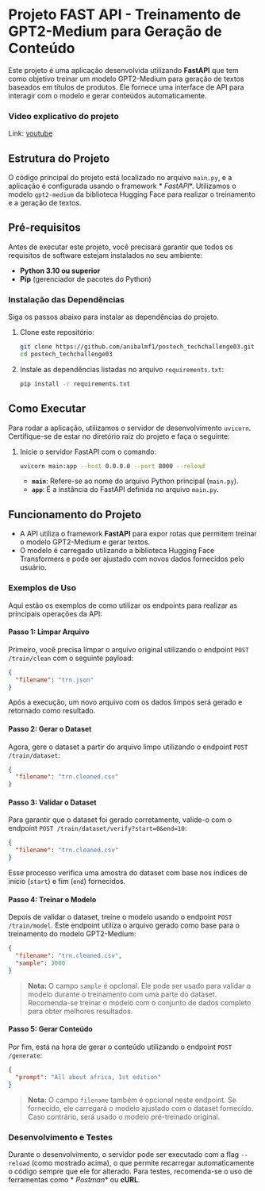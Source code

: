# Projeto FAST API - Treinamento de GPT2-Medium para Geração de Conteúdo

Este projeto é uma aplicação desenvolvida utilizando **FastAPI** que tem como objetivo treinar um modelo GPT2-Medium
para geração de textos baseados em títulos de produtos. Ele fornece uma interface de API para interagir com o modelo e
gerar conteúdos automaticamente.

### Video explicativo do projeto
Link: [youtube](https://youtu.be/lAauanxnBHk)

## Estrutura do Projeto

O código principal do projeto está localizado no arquivo `main.py`, e a aplicação é configurada usando o framework *
*FastAPI**. Utilizamos o modelo `gpt2-medium` da biblioteca Hugging Face para realizar o treinamento e a geração de
textos.

## Pré-requisitos

Antes de executar este projeto, você precisará garantir que todos os requisitos de software estejam instalados no seu
ambiente:

- **Python 3.10 ou superior**
- **Pip** (gerenciador de pacotes do Python)

### Instalação das Dependências

Siga os passos abaixo para instalar as dependências do projeto.

1. Clone este repositório:

   ```bash
   git clone https://github.com/anibalmf1/postech_techchallenge03.git
   cd postech_techchallenge03
   ```

2. Instale as dependências listadas no arquivo `requirements.txt`:

   ```bash
   pip install -r requirements.txt
   ```

## Como Executar

Para rodar a aplicação, utilizamos o servidor de desenvolvimento `uvicorn`. Certifique-se de estar no diretório raiz do
projeto e faça o seguinte:

1. Inicie o servidor FastAPI com o comando:

   ```bash
   uvicorn main:app --host 0.0.0.0 --port 8000 --reload
   ```

    - **`main`**: Refere-se ao nome do arquivo Python principal (`main.py`).
    - **`app`**: É a instância do FastAPI definida no arquivo `main.py`.

## Funcionamento do Projeto

- A API utiliza o framework **FastAPI** para expor rotas que permitem treinar o modelo GPT2-Medium e gerar textos.
- O modelo é carregado utilizando a biblioteca Hugging Face Transformers e pode ser ajustado com novos dados fornecidos
  pelo usuário.

### Exemplos de Uso

Aqui estão os exemplos de como utilizar os endpoints para realizar as principais operações da API:

#### Passo 1: Limpar Arquivo

Primeiro, você precisa limpar o arquivo original utilizando o endpoint `POST /train/clean` com o seguinte payload:

```json
{
  "filename": "trn.json"
}
```

Após a execução, um novo arquivo com os dados limpos será gerado e retornado como resultado.

#### Passo 2: Gerar o Dataset

Agora, gere o dataset a partir do arquivo limpo utilizando o endpoint `POST /train/dataset`:

```json
{
  "filename": "trn.cleaned.csv"
}
```

#### Passo 3: Validar o Dataset

Para garantir que o dataset foi gerado corretamente, valide-o com o endpoint
`POST /train/dataset/verify?start=0&end=10`:

```json
{
  "filename": "trn.cleaned.csv"
}
```

Esse processo verifica uma amostra do dataset com base nos índices de início (`start`) e fim (`end`) fornecidos.

#### Passo 4: Treinar o Modelo

Depois de validar o dataset, treine o modelo usando o endpoint `POST /train/model`. Este endpoint utiliza o arquivo
gerado como base para o treinamento do modelo GPT2-Medium:

```json
{
  "filename": "trn.cleaned.csv",
  "sample": 3000
}
```

> **Nota:** O campo `sample` é opcional. Ele pode ser usado para validar o modelo durante o treinamento com uma parte do
dataset. Recomenda-se treinar o modelo com o conjunto de dados completo para obter melhores resultados.

#### Passo 5: Gerar Conteúdo

Por fim, está na hora de gerar o conteúdo utilizando o endpoint `POST /generate`:

```json
{
  "prompt": "All about africa, 1st edition"
}
```

> **Nota:** O campo `filename` também é opcional neste endpoint. Se fornecido, ele carregará o modelo ajustado com o
dataset fornecido. Caso contrário, será usado o modelo pré-treinado original.

### Desenvolvimento e Testes

Durante o desenvolvimento, o servidor pode ser executado com a flag `--reload` (como mostrado acima), o que permite
recarregar automaticamente o código sempre que ele for alterado. Para testes, recomenda-se o uso de ferramentas como *
*Postman** ou **cURL**.

